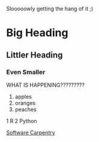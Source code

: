 Slooooowly getting the hang of it ;)


# Big Heading 
## Littler Heading
### Even Smaller

WHAT IS HAPPENING?????????

1. apples
2. oranges
3. peaches

1 R
2 Python

[Software Carpentry](http://www.software-carpentry.org)


